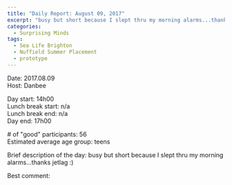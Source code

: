 ```yaml
---
title: "Daily Report: August 09, 2017"
excerpt: "busy but short because I slept thru my morning alarms...thanks jetlag :) "
categories:
  - Surprising Minds
tags:
  - Sea Life Brighton
  - Nuffield Summer Placement
  - prototype
---
```


Date: 2017.08.09    
Host: Danbee  

Day start: 14h00   
Lunch break start: n/a   
Lunch break end: n/a  
Day end: 17h00  

\# of "good" participants: 56   
Estimated average age group: teens

Brief description of the day: busy but short because I slept thru my morning alarms...thanks jetlag :)

Best comment:
